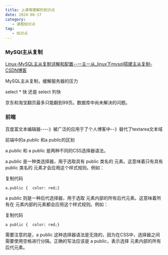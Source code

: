 ```yaml
---
title: 上课难理解的知识点
date: 2024-06-17
category: 
   - 课程知识点
tag: 
   - 知识点
---
```




### MySQl主从复制

[Linux-MySQL主从复制详解和配置--一主一从_linux下mysql搭建主从复制-CSDN博客](https://blog.csdn.net/qq_61838278/article/details/132244311)

MySQL主从复制，缓解服务器的压力



select * 快 还是 select 列快

京东和淘宝翻页最多只能翻到99页。数据库中尚未解决的问题。





### 前端

百度富文本编辑器----》被广泛的应用于了个人博客中--》替代了textarea文本域



前端中的a.public 和a public的区别

a.public 和 a public 是两种不同的CSS选择器语法。

a.public 是一种类选择器，用于选取具有 public 类名的 <a> 元素。这意味着只有具有 public 类名的 <a> 元素才会应用这个样式规则。例如：

复制代码

```html
a.public {  color: red;}
```



a public 则是一种后代选择器，用于选取 <a> 元素内部的所有后代元素。这意味着所有在 <a> 元素内部的元素都会应用这个样式规则。例如：

复制代码

```html
a public {  color: red;}
```



需要注意的是，a public 这种选择器语法是无效的，因为在CSS中，选择器之间需要使用空格进行分隔。正确的写法应该是 a public，表示选择 <a> 元素内部的所有后代元素。